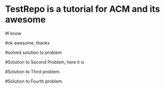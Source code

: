 # TestRepo is a tutorial for ACM and its awesome
#I know

#ok awesome, thanks

#solved solution to problem

#Solution to Second Problem, here it is


#Solution to Third problem.

#Solution to Fourth problem

